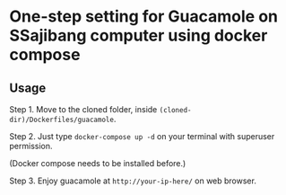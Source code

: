 # One-step setting for Guacamole on SSajibang computer using docker compose

## Usage

Step 1. Move to the cloned folder, inside `(cloned-dir)/Dockerfiles/guacamole`.

Step 2. Just type `docker-compose up -d` on your terminal with superuser permission. 

(Docker compose needs to be installed before.)

Step 3. Enjoy guacamole at `http://your-ip-here/` on web browser.
